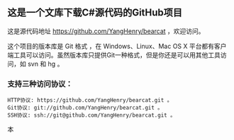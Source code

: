﻿## 这是一个文库下载C#源代码的GitHub项目

这是源代码地址 https://github.com/YangHenry/bearcat ，欢迎访问。

这个项目的版本库是 Git 格式 ，在 Windows、Linux、Mac OS X 平台都有客户端工具可以访问。虽然版本库只提供Git一种格式，但是你还是可以用其他工具访问，如 svn 和 hg 。

### 支持三种访问协议：

    HTTP协议: https://github.com/YangHenry/bearcat.git 。
    Git协议: git://github.com/YangHenry/bearcat.git 。
    SSH协议: ssh://git@github.com/YangHenry/bearcat.git 。
    
本